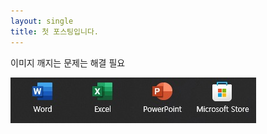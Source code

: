 ```yaml
---
layout: single
title: 첫 포스팅입니다.
---
```


이미지 깨지는 문제는 해결 필요

![샘플이미지](https://github.com/ScrapNews2U/ScrapNews2U.github.io/blob/master/_posts/2023-11-10-test.png)

